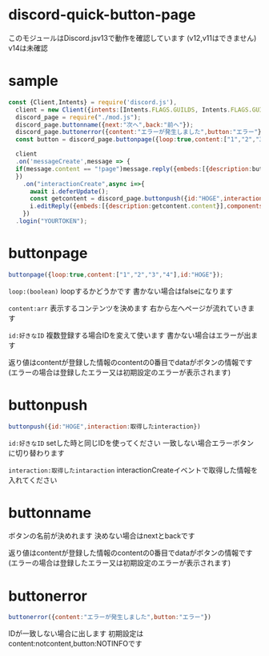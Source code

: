 # discord-quick-button-page
このモジュールはDiscord.jsv13で動作を確認しています
(v12,v11はできません)
v14は未確認

# sample

```js
const {Client,Intents} = require('discord.js'),
  client = new Client({intents:[Intents.FLAGS.GUILDS, Intents.FLAGS.GUILD_MESSAGES]}),
  discord_page = require("./mod.js");
  discord_page.buttonname({next:"次へ",back:"前へ"});
  discord_page.buttonerror({content:"エラーが発生しました",button:"エラー"});
  const button = discord_page.buttonpage({loop:true,content:["1","2","3","4"],id:"HOGE"});

  client
  .on('messageCreate',message => {
  if(message.content == "!page")message.reply({embeds:[{description:button.content}],components:[button.data]});
  })
    .on("interactionCreate",async i=>{
      await i.deferUpdate();
      const getcontent = discord_page.buttonpush({id:"HOGE",interaction:i});
      i.editReply({embeds:[{description:getcontent.content}],components:[getcontent.data]})
    })
  .login("YOURTOKEN");
```

# buttonpage
```js
buttonpage({loop:true,content:["1","2","3","4"],id:"HOGE"});
```
`loop:(boolean)`
loopするかどうかです
書かない場合はfalseになります

`content:arr`
表示するコンテンツを決めます
右から左へページが流れていきます

`id:好きなID`
複数登録する場合IDを変えて使います
書かない場合はエラーが出ます

返り値はcontentが登録した情報のcontentの0番目でdataがボタンの情報です(エラーの場合は登録したエラー又は初期設定のエラーが表示されます)
# buttonpush
```js
buttonpush({id:"HOGE",interaction:取得したinteraction})
```
`id:好きなID`
setした時と同じIDを使ってください
一致しない場合エラーボタンに切り替わります

`interaction:取得したintaraction`
interactionCreateイベントで取得した情報を入れてください

# buttonname
ボタンの名前が決めれます
決めない場合はnextとbackです

返り値はcontentが登録した情報のcontentの0番目でdataがボタンの情報です(エラーの場合は登録したエラー又は初期設定のエラーが表示されます)
# buttonerror
```js
buttonerror({content:"エラーが発生しました",button:"エラー"})
```
IDが一致しない場合に出します
初期設定はcontent:notcontent,button:NOTINFOです


